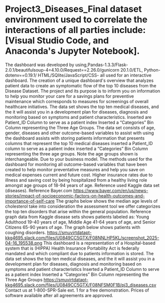 # Project3_Diseases_Final dataset environment used to correlate the interactions of all parties include: [Visual Studio Code, and Anaconda's Jupyter Notebook].
The dashboard was developed by using,Pandas-1.3.3/Flask-2.0.1/beautifulsoup-4=4.10.0/Request==2.26.0/gunicorn 20.1.0/ETL, Python-dotenv==0.19.1/ HTML/SQlite/JavaScript/CSS- all used for an interactive dashboard. The creation of a unique dashboard's overview that analyzes patient data to create an symptomatic flow of the top 10 diseases from the Disease Dataset. 
The project and its purpose is to inform you on information to help you monitor your care for a savings plans for preventive maintenance which corresponds to measures for screenings of overall healthcare initiatives.
The data set shows the top ten medical diseases, and the it will assist you in a development plan for diseases, diagnosis and monitoring based on symptoms and patient characteristics. 
Inserted are Patient_ID Column to serve as a patient index Inserted a “Categories” Bin Column representing the Three Age Groups.
The data set consists of age, gender, diseases and other outcome-based variables to assist with using the dashboard assists with storing patients information that presents columns that represent the top 10 medical diseases inserted a Patient_ID column to serve as a patient index inserted a “Categories” Bin Column representing the three age groups. 
Note the age groups shown is interchangeable. Due to your business model. The methods used for the dashboard for monitoring all outcome-based variables that have been created to help monitor preventative measures and help you save on medical expenses current and future cost. Higher insurance rates due to illness and saving cost by being hospitalized from a healthy living role amongst age groups of 18-94 years of age. Reference used Kaggle data set (diseases). 
Reference Bayer.com https://www.bayer.com/en/us/news-stories/impact-of-socioeconomic-factors-on-health-outcomes-and-importance-of-self-care The graphs below shows the median age levels of cholesterol take into consideration the assessment tool we offer categorizes the top ten disorders that arise within the general population. Reference graph data from Kaggle disease sets shows patients labeled as: Young Adulthood 19-40 years of age, Middle Age 41-64 years of age, and Senior Citizens 65-90 years of age. The graph below shows patients with coughing disorders. https://smuvirtdatapt-kkg4695.slack.com/files/U0849CC5GTX/F08NNLHP5KL/screenshot_2025-04-16_195538.png This dashboard is a representation of a Hospital-based system that is (HIPPA) Health Insurance Portability Act is federally mandated and which compliant due to patients information is stored. The data set shows the top ten medical diseases, and the it will assist you in a development plan for diseases, diagnosis and monitoring based on symptoms and patient characteristics Inserted a Patient_ID Column to serve as a patient index Inserted a “Categories” Bin Column representing the Three Age Groups https://smuvirtdatapt-kkg4695.slack.com/files/U0849CC5GTX/F08NFSM0F1B/pj3_diseases.csv Contact us at 1-800-SPR-Sale ext. 1 for a free demonstration.
Prices of software available after all agreements are approved. 
